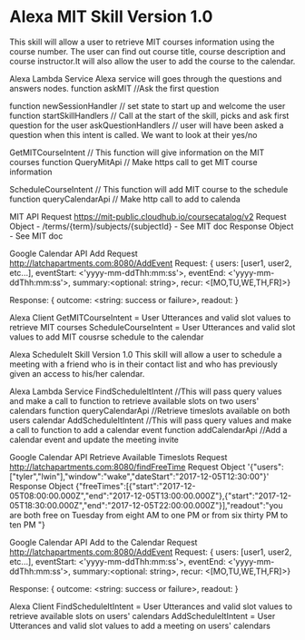 # Alexa MIT Skill Version 1.0

This skill will allow a user to retrieve MIT courses information using the course number. The user can find out course title, course description and course instructor.It will also allow the user to add the course to the calendar.

Alexa Lambda Service
Alexa service will goes through the questions and answers nodes.
function askMIT 		 //Ask the first question

function newSessionHandler  	// set state to start up and  welcome the user
function startSkillHandlers 	// Call at the start of the skill, picks and ask first question for the user
askQuestionHandlers    		// user will have been asked a question when this intent is called. We want to look at their yes/no

GetMITCourseIntent     		// This function will give information on the MIT courses
function QueryMitApi   		// Make https call to get MIT course information

ScheduleCourseIntent   		// This function will add MIT course to the schedule
function queryCalendarApi  	// Make http call to add to calenda


MIT API Request
https://mit-public.cloudhub.io/coursecatalog/v2
Request Object - /terms/{term}/subjects/{subjectId} - See MIT doc
Response Object - See MIT doc

Google Calendar API Add Request
http://latchapartments.com:8080/AddEvent
Request: { users: [user1, user2, etc...], eventStart: <'yyyy-mm-ddThh:mm:ss'>, eventEnd: <'yyyy-mm-ddThh:mm:ss'>, summary:<optional: string>, recur: <[MO,TU,WE,TH,FR]>} 
   
Response: { outcome: <string: success or failure>, readout: <string response> }


Alexa Client
GetMITCourseIntent = User Utterances and valid slot values to retrieve MIT courses
ScheduleCourseIntent = User Utterances and valid slot values to add MIT cousrse schedule to the calendar


Alexa ScheduleIt Skill Version 1.0
This skill will allow a user to schedule a meeting with a friend who is in their contact list and who has previously given an access to his/her calendar. 

Alexa Lambda Service
FindScheduleItIntent   		//This will pass query values and make a call to function to retrieve available slots on two users' calendars
function queryCalendarApi  	//Retrieve timeslots available on both users calendar
AddScheduleItIntent       	//This will pass query values and make a call to function to add a calendar event
function addCalendarApi   	//Add a calendar event and update the meeting invite

Google Calendar API Retrieve Available Timeslots Request
http://latchapartments.com:8080/findFreeTime
Request Object
'{"users":["tyler","lwin"],"window":"wake","dateStart":"2017-12-05T12:30:00"}' 
Response Object
{"freeTimes":[{"start":"2017-12-05T08:00:00.000Z","end":"2017-12-05T13:00:00.000Z"},{"start":"2017-12-05T18:30:00.000Z","end":"2017-12-05T22:00:00.000Z"}],"readout":"you are both free on Tuesday from eight AM to one PM or from six thirty PM to ten PM "}


Google Calendar API Add to the Calendar Request
http://latchapartments.com:8080/AddEvent
Request: { users: [user1, user2, etc...], eventStart: <'yyyy-mm-ddThh:mm:ss'>, eventEnd: <'yyyy-mm-ddThh:mm:ss'>, summary:<optional: string>, recur: <[MO,TU,WE,TH,FR]>} 
   
Response: { outcome: <string: success or failure>, readout: <string response> }


Alexa Client
FindScheduleItIntent = User Utterances and valid slot values to retrieve available slots on users' calendars
AddScheduleItIntent = User Utterances and valid slot values to add a meeting on users' calendars
